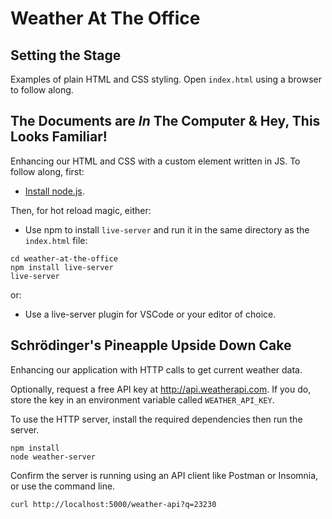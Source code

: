 # Weather At The Office

## Setting the Stage
Examples of plain HTML and CSS styling. Open `index.html` using a browser to follow along.
## The Documents are _In_ The Computer & Hey, This Looks Familiar!
Enhancing our HTML and CSS with a custom element written in JS. To follow along, first:
-  [Install node.js](https://nodejs.org/en/download/).

Then, for hot reload magic, either:
-  Use npm to install `live-server` and run it in the same directory as the `index.html` file:
```
cd weather-at-the-office
npm install live-server
live-server
```
or:
- Use a live-server plugin for VSCode or your editor of choice. 

## Schrödinger's Pineapple Upside Down Cake
Enhancing our application with HTTP calls to get current weather data. 

Optionally, request a free API key at http://api.weatherapi.com. If you do, store the key in an environment variable called `WEATHER_API_KEY`. 

To use the HTTP server, install the required dependencies then run the server. 
```
npm install
node weather-server
```

Confirm the server is running using an API client like Postman or Insomnia, or use the command line.
```
curl http://localhost:5000/weather-api?q=23230
```
